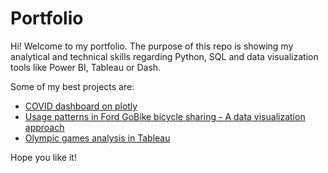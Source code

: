 # Portfolio

Hi! Welcome to my portfolio. The purpose of this repo is showing my analytical and technical skills regarding Python, SQL and data visualization tools like Power BI, Tableau or Dash.

Some of my best projects are:
* [COVID dashboard on plotly](https://github.com/aingelmo/portfolio/tree/main/covid_heroku)
* [Usage patterns in Ford GoBike bicycle sharing - A data visualization approach](https://aingelmo.github.io/blog/bikesharing-data)
* [Olympic games analysis in Tableau](https://github.com/aingelmo/portfolio/tree/main/olympics_tableau)

Hope you like it!
